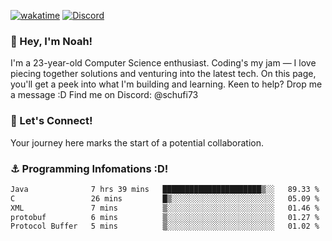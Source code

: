 [![wakatime](https://wakatime.com/badge/user/018b5c7c-fde2-4105-aa96-f5c758abb0a2.svg)](https://wakatime.com/@018b5c7c-fde2-4105-aa96-f5c758abb0a2)
[![Discord](https://img.shields.io/badge/Discord-5865F2?style=flat&logo=discord&logoColor=white)](https://discord.gg/eAW8AGXaGu)



### 👋 Hey, I'm Noah!
I'm a 23-year-old Computer Science enthusiast. Coding's my jam — I love piecing together solutions and venturing into the latest tech. On this page, you'll get a peek into what I'm building and learning. Keen to help? Drop me a message :D 
Find me on Discord: @schufi73

### 🤝 Let's Connect!
Your journey here marks the start of a potential collaboration.

### ⚓ Programming Infomations :D!
<!--START_SECTION:waka-->

```txt
Java              7 hrs 39 mins   ██████████████████████▒░░   89.33 %
C                 26 mins         █▒░░░░░░░░░░░░░░░░░░░░░░░   05.09 %
XML               7 mins          ▒░░░░░░░░░░░░░░░░░░░░░░░░   01.46 %
protobuf          6 mins          ▒░░░░░░░░░░░░░░░░░░░░░░░░   01.27 %
Protocol Buffer   5 mins          ▒░░░░░░░░░░░░░░░░░░░░░░░░   01.02 %
```

<!--END_SECTION:waka-->
